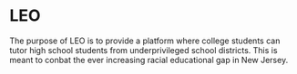 # LEO

The purpose of LEO is to provide a platform where college students can tutor
high school students from underprivileged school districts. This is meant
to conbat the ever increasing racial educational gap in New Jersey.
